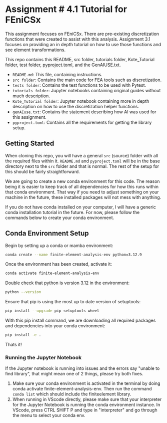 # Assignment # 4.1 Tutorial for FEniCSx
This assignment focuses on FEniCSx. There are pre-existing discretization functions that were created to assist with this analysis. Assignment 3.1 focuses on providing an in depth tutorial on how to use those functions and see element transformations. 

This repo contains this README, src folder, tutorials folder, Kote_Tutorial folder, test folder, pyproject.toml, and the GenAIUSE.txt.

- `README.md`: This file, containing instructions.
- `src folder`: Contains the main code for FEA tools such as discretization.
- `tests folder`: Contains the test functions to be used with Pytest.
- `tutorials folder`: Jupyter notebooks containing original guides without much description.
- `Kote_Tutorial folder`: Jupyter notebook containing more in depth description on how to use the discretization helper functions.
- `genAIuse.txt`: Contains the statement describing how AI was used for this assignment.
- `pyproject.toml`: Contains all the requirements for getting the library setup.

## Getting Started
When cloning this repo, you will have a general `src` (source) folder with all the required files within it. `README.md` and `pyproject.toml` will be in the base directory next to the `src` folder and that is normal. The rest of the setup for this should be fairly straightforward.

We are going to create a new conda environment for this code. The reason being it is easier to keep track of all dependencies for how this runs within that conda environment. That way if you need to adjust something on your machine in the future, these installed packages will not mess with anything.

If you do not have conda installed on your computer, I will have a generic conda installation tutorial in the future. For now, please follow the commands below to create your conda environment.

## Conda Environment Setup

Begin by setting up a conda or mamba environment:
```bash
conda create --name finite-element-analysis-env python=3.12.9
```
Once the environment has been created, activate it:

```bash
conda activate finite-element-analysis-env
```
Double check that python is version 3.12 in the environment:
```bash
python --version
```
Ensure that pip is using the most up to date version of setuptools:
```bash
pip install --upgrade pip setuptools wheel
```
With this pip install command, we are downloading all required packages and dependencies into your conda environment:
```bash
pip install -e .
```
Thats it!

### Running the Jupyter Notebook

If the Jupyter notebook is running into issues and the errors say "unable to find library", that might mean one of 2 things, please try both fixes.

1) Make sure your conda environment is activated in the terminal by doing conda activate finite-element-analysis-env. Then run the command `conda list` which should include the finiteelement library.
2) When running in VScode directly, please make sure that your interpreter for the Jupyter Notebook is running the conda environment instance. In VScode, press CTRL SHIFT P and type in "interpreter" and go through the menu to select your conda env.